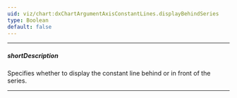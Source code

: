 ```yaml
---
uid: viz/chart:dxChartArgumentAxisConstantLines.displayBehindSeries
type: Boolean
default: false
---
```

---
##### shortDescription
Specifies whether to display the constant line behind or in front of the series.

---
<!--
![DevExtreme Chart - Display constant lines behind series](/images/ChartJS/chart_argumentAxis_constantLines_displayBehindSeries.png)
-->
